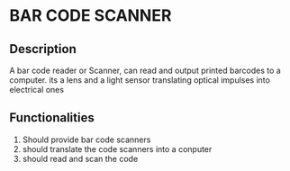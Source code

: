 # BAR CODE SCANNER

## Description

A bar code reader or Scanner, can read and output printed barcodes to a computer. its a lens and a light sensor translating optical impulses into electrical ones

## Functionalities

1.    Should provide bar code scanners
2.    should translate the code scanners into a conputer
3.    should read and scan the code